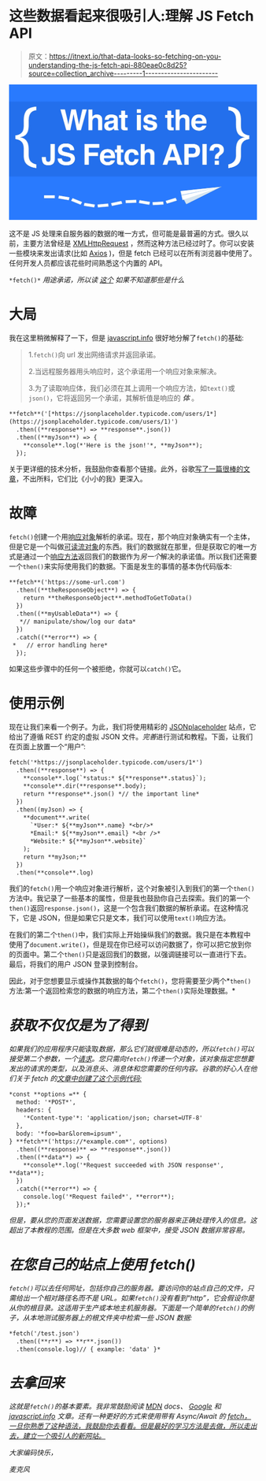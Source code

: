 # 这些数据看起来很吸引人:理解 JS Fetch API

> 原文：<https://itnext.io/that-data-looks-so-fetching-on-you-understanding-the-js-fetch-api-880eae0c8d25?source=collection_archive---------1----------------------->

![](img/30e0395d148599bf0df788f4be970e9c.png)

这不是 JS 处理来自服务器的数据的唯一方式，但可能是最普遍的方式。很久以前，主要方法曾经是 [XMLHttpRequest](https://www.w3schools.com/xml/ajax_xmlhttprequest_create.asp) ，然而这种方法已经过时了。你可以安装一些模块来发出请求(比如 [Axios](https://www.npmjs.com/package/axios) )，但是 fetch 已经可以在所有浏览器中使用了。任何开发人员都应该花些时间熟悉这个内置的 API。

`*fetch()*` *用途承诺，所以读* [*这个*](https://medium.com/@mikecronin92/promises-promises-understanding-the-basics-of-js-promise-objects-dd5c656f2db4) *如果不知道那些是什么*

# 大局

我在这里稍微解释了一下，但是 [javascript.info](https://javascript.info/promise-chaining#bigger-example-fetch) 很好地分解了`fetch()`的基础:

> 1.`fetch()`向 url 发出网络请求并返回承诺。
> 
> 2.当远程服务器用头响应时，这个承诺用一个响应对象来解决。
> 
> 3.为了读取响应体，我们必须在其上调用一个响应方法，如`text()`或`json()`，它将返回另一个承诺，其解析值是响应的 ***体*** 。

```
**fetch**('[*https://jsonplaceholder.typicode.com/users/1*](https://jsonplaceholder.typicode.com/users/1)')
  .then((**response**) => **response**.json())
  .then((**myJson**) => {
    **console**.log(*'Here is the json!'*, **myJson**);
  });
```

关于更详细的技术分析，我鼓励你查看那个链接。此外，谷歌[写了一篇很棒的文章](https://developers.google.com/web/updates/2015/03/introduction-to-fetch)，不出所料，它们比《小小的我》更深入。

# 故障

`fetch()`创建一个用[响应对象](https://developer.mozilla.org/en-US/docs/Web/API/Response)解析的承诺。现在，那个响应对象确实有一个主体，但是它是一个叫做[可读流对象](https://developer.mozilla.org/en-US/docs/Web/API/ReadableStream)的东西。我们的数据就在那里，但是获取它的唯一方式是通过一个[响应方法](https://developer.mozilla.org/en-US/docs/Web/API/Response#Methods)返回我们的数据作为*另一个*解决的承诺值。所以我们还需要一个`then()`来实际使用我们的数据。下面是发生的事情的基本伪代码版本:

```
**fetch**('https://some-url.com')
  .then((**theResponseObject**) => {
    return **theResponseObject**.methodToGetToData()
  })
  .then((**myUsableData**) => {
   *// manipulate/show/log our data* 
  })
  .catch((**error**) => {
 *   // error handling here*
  });
```

如果这些步骤中的任何一个被拒绝，你就可以`catch()`它。

# 使用示例

现在让我们来看一个例子。为此，我们将使用精彩的 [JSONplaceholder](https://jsonplaceholder.typicode.com/) 站点，它给出了遵循 REST 约定的虚拟 JSON 文件。*完善*进行测试和教程。下面，让我们在页面上放置一个“用户”:

```
fetch('*https://jsonplaceholder.typicode.com/users/1*')
  .then((**response**) => {
    **console**.log(`*status:* ${**response**.status}`);
    **console**.dir(**response**.body);
    return **response**.json() *// the important line* 
  })
  .then((myJson) => {
    **document**.write(
      `*User:* ${**myJson**.name} *<br/>*
      *Email:* ${**myJson**.email} *<br />*
      *Website:* ${**myJson**.website}`
    );
    return **myJson;**
  })
  .then(**console**.log)
```

我们的`fetch()`用一个响应对象进行解析，这个对象被引入到我们的第一个`then()`方法中。我记录了一些基本的属性，但是我也鼓励你自己去探索。我们的第一个`then()`返回`response.json()`，这是一个包含我们数据的解析承诺。在这种情况下，它是 JSON，但是如果它只是文本，我们可以使用`text()`响应方法。

在我们的第二个`then()`中，我们实际上开始操纵我们的数据。我只是在本教程中使用了`document.write()`，但是现在你已经可以访问数据了，你可以把它放到你的页面中。第二个`then()`只是返回我们的数据，以强调链接可以一直进行下去。最后，将我们的用户 JSON 登录到控制台。

因此，对于您想要显示或操作其数据的每个`fetch()`，您将需要至少两个*`then()`方法:第一个返回检索您的数据的响应方法，第二个`then()`实际处理数据。*

# *获取不仅仅是为了得到*

*如果我们的应用程序只能*读取*数据，那么它们就很难是动态的，所以`fetch()`可以接受第二个参数，一个[请求](https://developer.mozilla.org/en-US/docs/Web/API/Request#Examples)。您只需向`fetch()`传递一个对象，该对象指定您想要发出的请求的类型，以及消息头、消息体和您需要的任何内容。谷歌的好心人在他们关于 fetch 的[文章中创建了这个示例代码:](https://developers.google.com/web/updates/2015/03/introduction-to-fetch#post_request)*

```
*const **options =** {
  method: '*POST*',
  headers: {
    '*Content-type'*: 'application/json; charset=UTF-8'
  },
  body: '*foo=bar&lorem=ipsum*',
} **fetch**('https://*example.com*', options)
  .then((**response)** => **response**.json())
  .then((**data**) => {
    **console**.log('*Request succeeded with JSON response*', **data**);
  })
  .catch((**error**) => {
    console.log('*Request failed*', **error**);
  });*
```

*但是，要从您的页面发送数据，您需要设置您的服务器来正确处理传入的信息。这超出了本教程的范围。但是在大多数 web 框架中，接受 JSON 数据非常容易。*

# *在您自己的站点上使用 fetch()*

*`fetch()`可以去任何网址，包括你自己的服务器。要访问你的站点自己的文件，只需给出一个相对路径名而不是 URL。如果`fetch()`没有看到“http”，它会假设你是从你的根目录。这适用于生产或本地主机服务器。下面是一个简单的`fetch()`的例子，从本地测试服务器上的根文件夹中检索一些 JSON 数据:*

```
*fetch('/test.json')
  .then((**r**) => **r**.json())
  .then(console.log)// { example: 'data' }*
```

# *去拿回来*

*这就是`fetch()`的基本要素。我非常鼓励阅读 [MDN](https://developer.mozilla.org/en-US/docs/Web/API/Response#Methods) docs、 [Google](https://developers.google.com/web/updates/2015/03/introduction-to-fetch) 和 [javascript.info](https://javascript.info/promise-chaining#bigger-example-fetch) 文章。还有一种更好的方式来使用带有 Async/Await 的 [fetch，一旦你熟悉了这种语法，我鼓励你去看看。但是最好的学习方法是去做，所以走出去，建立一个吸引人的新网站。](/a-beginners-guide-to-async-await-in-javascript-97750bd09ffa)*

*大家编码快乐，*

*麦克风*